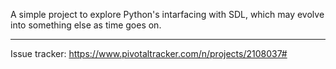 A simple project to explore Python's intarfacing with SDL, which may evolve
into something else as time goes on.

---

Issue tracker: https://www.pivotaltracker.com/n/projects/2108037#
